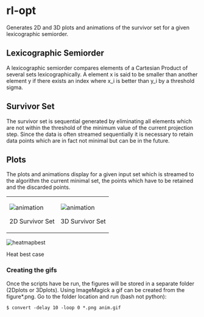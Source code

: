 # rl-opt

Generates 2D and 3D plots and animations of the survivor set for a given lexicographic semiorder.

## Lexicographic Semiorder

A lexicographic semiorder compares elements of a Cartesian Product of several sets lexicographically. A element x is said to be smaller than
another element y if there exists an index where x_i is better than y_i by a threshold sigma.

## Survivor Set
The survivor set is sequential generated by eliminating all elements which are not within the threshold of the minimum value of the current projection step. 
Since the data is often streamed sequentially it is necessary to retain data points which are in fact not minimal but can be in the future.

## Plots

The plots and animations display for a given input set which is streamed to the algorithm the current minimal set,
the points which have to be retained and the discarded points.


<table>
<tr>
<td>

![animation](https://user-images.githubusercontent.com/44157083/61469058-d40b6200-a97e-11e9-8e5b-d353fab65fc6.gif)

2D Survivor Set

<td>

![animation](https://user-images.githubusercontent.com/44157083/61469173-04eb9700-a97f-11e9-8db0-36e11d2c8704.gif)

3D Survivor Set

</tr>
</table>


![heatmapbest](https://user-images.githubusercontent.com/44157083/61469936-6829f900-a980-11e9-8a82-015dd854d089.png)

Heat best case



### Creating the gifs

Once the scripts have be run, the figures will be stored in a separate folder (2Dplots or 3Dplots). Using ImageMagick a gif can be created
from the figure*.png.
Go to the folder location and run (bash not python):
```
$ convert -delay 10 -loop 0 *.png anim.gif
```
